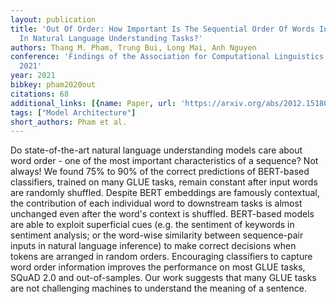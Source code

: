 ```yaml
---
layout: publication
title: 'Out Of Order: How Important Is The Sequential Order Of Words In A Sentence
  In Natural Language Understanding Tasks?'
authors: Thang M. Pham, Trung Bui, Long Mai, Anh Nguyen
conference: 'Findings of the Association for Computational Linguistics: ACL-IJCNLP
  2021'
year: 2021
bibkey: pham2020out
citations: 68
additional_links: [{name: Paper, url: 'https://arxiv.org/abs/2012.15180'}]
tags: ["Model Architecture"]
short_authors: Pham et al.
---
```

Do state-of-the-art natural language understanding models care about word
order - one of the most important characteristics of a sequence? Not always! We
found 75% to 90% of the correct predictions of BERT-based classifiers, trained
on many GLUE tasks, remain constant after input words are randomly shuffled.
Despite BERT embeddings are famously contextual, the contribution of each
individual word to downstream tasks is almost unchanged even after the word's
context is shuffled. BERT-based models are able to exploit superficial cues
(e.g. the sentiment of keywords in sentiment analysis; or the word-wise
similarity between sequence-pair inputs in natural language inference) to make
correct decisions when tokens are arranged in random orders. Encouraging
classifiers to capture word order information improves the performance on most
GLUE tasks, SQuAD 2.0 and out-of-samples. Our work suggests that many GLUE
tasks are not challenging machines to understand the meaning of a sentence.